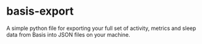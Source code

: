 # basis-export
A simple python file for exporting your full set of activity, metrics and sleep data from Basis into JSON files on your machine.
